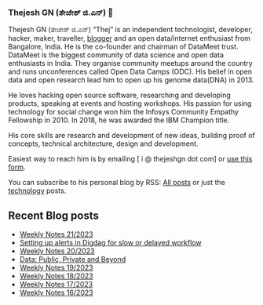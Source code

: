 ### Thejesh GN (ತೇಜೇಶ್ ಜಿ.ಎನ್) 👋

Thejesh GN (ತೇಜೇಶ್ ಜಿ.ಎನ್) “Thej” is an independent technologist, developer, hacker, maker, traveller, [blogger](https://thejeshgn.com/) and an open data/internet enthusiast from Bangalore, India. He is the co-founder and chairman of DataMeet trust. DataMeet is the biggest community of data science and open data enthusiasts in India. They organise community meetups around the country and runs unconferences called Open Data Camps (ODC). His belief in open data and open research lead him to open up his genome data(DNA) in 2013.

He loves hacking open source software, researching and developing products, speaking at events and hosting workshops. His passion for using technology for social change won him the Infosys Community Empathy Fellowship in 2010. In 2018, he was awarded the IBM Champion title.

His core skills are research and development of new ideas, building proof of concepts, technical architecture, design and development.

Easiest way to reach him is by emailing [ i @ thejeshgn dot com] or [use this form](https://thejeshgn.com/contact/).

You can subscribe to his personal blog by RSS: [All posts](https://feeds.thejeshgn.com/thejeshgn) or just the [technology](https://feeds.thejeshgn.com/technology) posts.

## Recent Blog posts
<!-- BLOG-POST-LIST:START -->
- [Weekly Notes 21/2023](https://thejeshgn.com/2023/05/26/weekly-notes-21-2023/)
- [Setting up alerts in Digdag for slow or delayed workflow](https://thejeshgn.com/2023/05/23/setting-up-alerts-in-digdag-for-slow-or-delayed-workflow/)
- [Weekly Notes 20/2023](https://thejeshgn.com/2023/05/19/weekly-notes-20-2023/)
- [Data: Public, Private and Beyond](https://thejeshgn.com/2023/05/18/data-publicprivate-and-beyond/)
- [Weekly Notes 19/2023](https://thejeshgn.com/2023/05/12/weekly-notes-19-2023/)
- [Weekly Notes 18/2023](https://thejeshgn.com/2023/05/05/weekly-notes-18-2023/)
- [Weekly Notes 17/2023](https://thejeshgn.com/2023/04/28/weekly-notes-17-2023/)
- [Weekly Notes 16/2023](https://thejeshgn.com/2023/04/21/weekly-notes-16-2023/)
<!-- BLOG-POST-LIST:END -->
